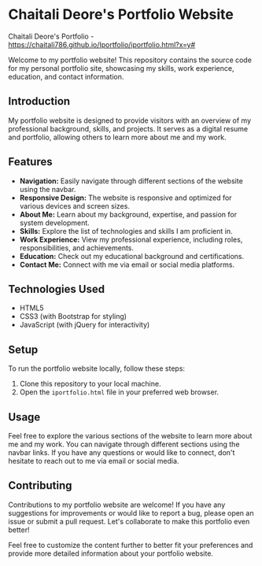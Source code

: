 
# Chaitali Deore's Portfolio Website

Chaitali Deore's Portfolio - https://chaitali786.github.io/Iportfolio/iportfolio.html?x=y#

Welcome to my portfolio website! This repository contains the source code for my personal portfolio site, showcasing my skills, work experience, education, and contact information.


## Introduction

My portfolio website is designed to provide visitors with an overview of my professional background, skills, and projects. It serves as a digital resume and portfolio, allowing others to learn more about me and my work.

## Features

- **Navigation:** Easily navigate through different sections of the website using the navbar.
- **Responsive Design:** The website is responsive and optimized for various devices and screen sizes.
- **About Me:** Learn about my background, expertise, and passion for system development.
- **Skills:** Explore the list of technologies and skills I am proficient in.
- **Work Experience:** View my professional experience, including roles, responsibilities, and achievements.
- **Education:** Check out my educational background and certifications.
- **Contact Me:** Connect with me via email or social media platforms.

## Technologies Used

- HTML5
- CSS3 (with Bootstrap for styling)
- JavaScript (with jQuery for interactivity)

## Setup

To run the portfolio website locally, follow these steps:

1. Clone this repository to your local machine.
2. Open the `iportfolio.html` file in your preferred web browser.

## Usage

Feel free to explore the various sections of the website to learn more about me and my work. 
You can navigate through different sections using the navbar links. If you have any questions or would like to connect, don't hesitate to reach out to me via email or social media.

## Contributing

Contributions to my portfolio website are welcome! If you have any suggestions for improvements or would like to report a bug, please open an issue or submit a pull request. Let's collaborate to make this portfolio even better!



Feel free to customize the content further to better fit your preferences and provide more detailed information about your portfolio website.
